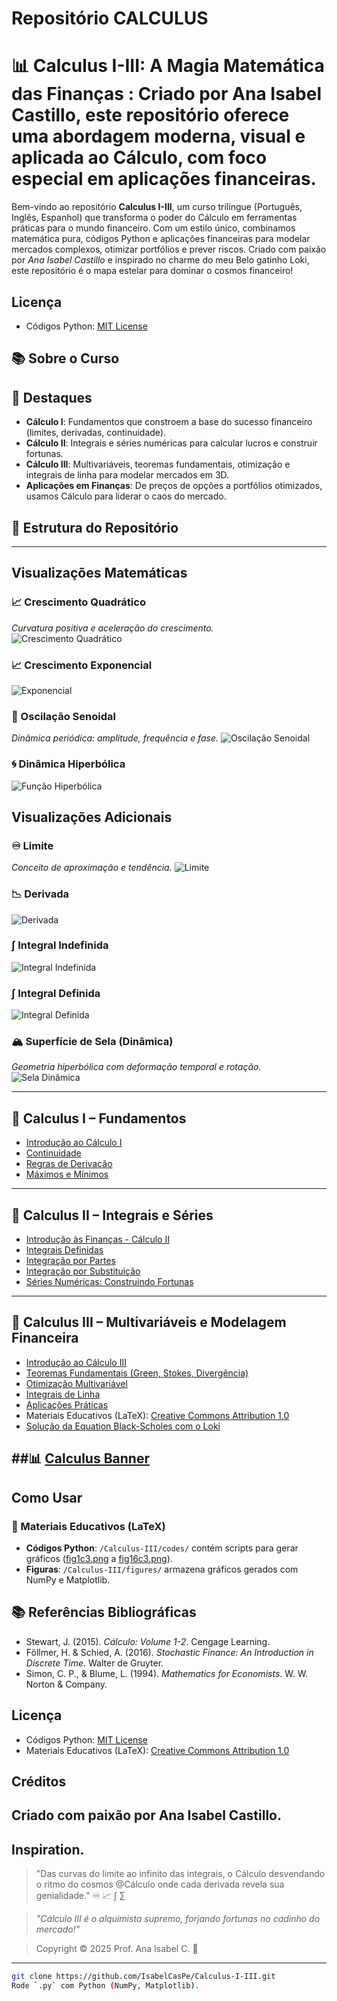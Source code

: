 # Repositório CALCULUS
# 📊 Calculus I-III: A Magia Matemática das Finanças : Criado por Ana Isabel Castillo, este repositório oferece uma abordagem moderna, visual e aplicada ao Cálculo, com foco especial em aplicações financeiras.

Bem-vindo ao repositório **Calculus I-III**, um curso trilíngue (Português, Inglês, Espanhol) que transforma o poder do Cálculo em ferramentas práticas para o mundo financeiro. Com um estilo único, combinamos matemática pura, códigos Python e aplicações financeiras para modelar mercados complexos, otimizar portfólios e prever riscos. Criado com paixão por *Ana Isabel Castillo* e inspirado no charme do meu Belo gatinho Loki, este repositório é o mapa estelar para dominar o cosmos financeiro! 
## Licença
- Códigos Python: [MIT License](LICENSE)


## 📚 Sobre o Curso

## 🌟 Destaques

- **Cálculo I**: Fundamentos que constroem a base do sucesso financeiro (limites, derivadas, continuidade).
- **Cálculo II**: Integrais e séries numéricas para calcular lucros e construir fortunas.
- **Cálculo III**: Multivariáveis, teoremas fundamentais, otimização e integrais de linha para modelar mercados em 3D.
- **Aplicações em Finanças**: De preços de opções a portfólios otimizados, usamos Cálculo para liderar o caos do mercado.

## 📂 Estrutura do Repositório
---
## Visualizações Matemáticas

### 📈 Crescimento Quadrático
*Curvatura positiva e aceleração do crescimento.*
![Crescimento Quadrático](quadratic_growth.gif)

### 📈 Crescimento Exponencial
![Exponencial](exponential_growth.gif)

### 🔄 Oscilação Senoidal
*Dinâmica periódica: amplitude, frequência e fase.*
![Oscilação Senoidal](sine_oscillation.gif)

### 🌀 Dinâmica Hiperbólica
![Função Hiperbólica](hyperbolic_dynamics.gif)

## Visualizações Adicionais

### ♾️ Limite
*Conceito de aproximação e tendência.*
![Limite](limit_animation.gif)

### 📉 Derivada
![Derivada](derivative_animation.gif)

### ∫ Integral Indefinida
![Integral Indefinida](indefinite_integral.gif)

### ∫ Integral Definida
![Integral Definida](definite_integral.gif)

### 🏔️ Superfície de Sela (Dinâmica)
*Geometria hiperbólica com deformação temporal e rotação.*
![Sela Dinâmica](saddle_surface_dynamic.gif)

---

## 📘 Calculus I – Fundamentos

- [Introdução ao Cálculo I](./intro.pdf)
- [Continuidade](./continuidade.pdf)
- [Regras de Derivação](./regrasDderivaçao.pdf)
- [Máximos e Mínimos](./maxemin.pdf)

---

## 📗 Calculus II – Integrais e Séries

- [Introdução às Finanças - Cálculo II](./intro2.pdf)
- [Integrais Definidas](./IntegraisDefinidas.pdf)
- [Integração por Partes](./inteporPartes.pdf)
- [Integração por Substituição](./inteporsubs.pdf)
- [Séries Numéricas: Construindo Fortunas](./seriesnumericas.pdf)

---

## 📙 Calculus III – Multivariáveis e Modelagem Financeira

- [Introdução ao Cálculo III](./intro3.pdf)
- [Teoremas Fundamentais (Green, Stokes, Divergência)](./TeoremasC3.pdf)
- [Otimização Multivariável](./otimizacaomultiv.pdf)
- [Integrais de Linha](./IntegraisDlinha.pdf)
- [Aplicações Práticas](./aplicacoespraticas.pdf)
- Materiais Educativos (LaTeX): [Creative Commons Attribution 1.0](https://creativecommons.org/licenses/by/1.0/)
- [Solução da Equation Black-Scholes com o Loki](./equationBlackScholes.pdf)

##📊 [Calculus Banner](Calculus-III/figures/fig16c3.png)
---
##  Como Usar
### 📖 Materiais Educativos (LaTeX)

- **Códigos Python**: `/Calculus-III/codes/` contém scripts para gerar gráficos ([fig1c3.png](Calculus-III/figures/fig1c3.png) a [fig16c3.png](Calculus-III/figures/fig16c3.png)).
- **Figuras**: `/Calculus-III/figures/` armazena gráficos gerados com NumPy e Matplotlib.
## 📚 Referências Bibliográficas

- Stewart, J. (2015). *Cálculo: Volume 1-2*. Cengage Learning.
- Föllmer, H. & Schied, A. (2016). *Stochastic Finance: An Introduction in Discrete Time*. Walter de Gruyter.
- Simon, C. P., & Blume, L. (1994). *Mathematics for Economists*. W. W. Norton & Company.

## Licença
- Códigos Python: [MIT License](LICENSE)
- Materiais Educativos (LaTeX): [Creative Commons Attribution 1.0](https://creativecommons.org/licenses/by/1.0/)
 ## Créditos
Criado com paixão por Ana Isabel Castillo.    
---
## Inspiration.

> "Das curvas do limite ao infinito das integrais, o Cálculo desvendando o ritmo do cosmos @Cálculo  onde cada derivada revela sua genialidade." ♾️ 📈 ∫ ∑

>  *"Cálculo III é o alquimista supremo, forjando fortunas no cadinho do mercado!"*

>  Copyright © 2025 Prof. Ana Isabel C. 💙
---
```bash
git clone https://github.com/IsabelCasPe/Calculus-I-III.git
Rode `.py` com Python (NumPy, Matplotlib).




